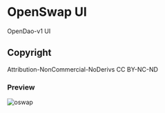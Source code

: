 # OpenSwap UI

OpenDao-v1 UI

## Copyright

Attribution-NonCommercial-NoDerivs
CC BY-NC-ND 

### Preview
![oswap](https://raw.githubusercontent.com/franbach/oswap-app/main/src/assets/preview/app.gif)